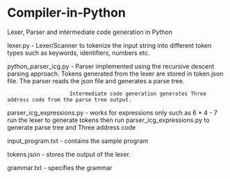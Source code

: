 # Compiler-in-Python
Lexer, Parser and intermediate code generation in Python 

lexer.py - Lexer/Scanner to tokenize the input string into different 
            token types such as keywords, identifiers, numbers etc. 

python_parser_icg.py - Parser implemented using the recursive descent parsing approach.
                        Tokens generated from the lexer are stored in token.json file.
                        The parser reads the json file and generates a parse tree.

                        Intermediate code generation generates Three address code from the parse tree output.

parser_icg_expressions.py - works for expressions only such as 6 * 4 - 7 
                         run the lexer to generate tokens then run parser_icg_expressions.py to generate parse tree
                         and Three address code

input_program.txt - contains the sample program

tokens.json - stores the output of the lexer.

grammar.txt - specifies the grammar